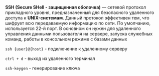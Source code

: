 **SSH (Secure SHell - защищенная оболочка)** — сетевой протокол прикладного уровня, предназначенный для безопасного удаленного доступа к **UNIX-системам**. Данный протокол эффективен тем, что шифрует всю передаваемую информацию по сети. По умолчанию, используется 22-й порт. В основном он нужен для удаленного управления данными пользователя на сервере, запуска служебных команд, работы в консольном режиме с базами данных

`ssh {user}@{host}` - подключение к удаленному серверу

`ctrl + d` - выход из удаленного терминал

`ssh-keygen` - генерирование ключа